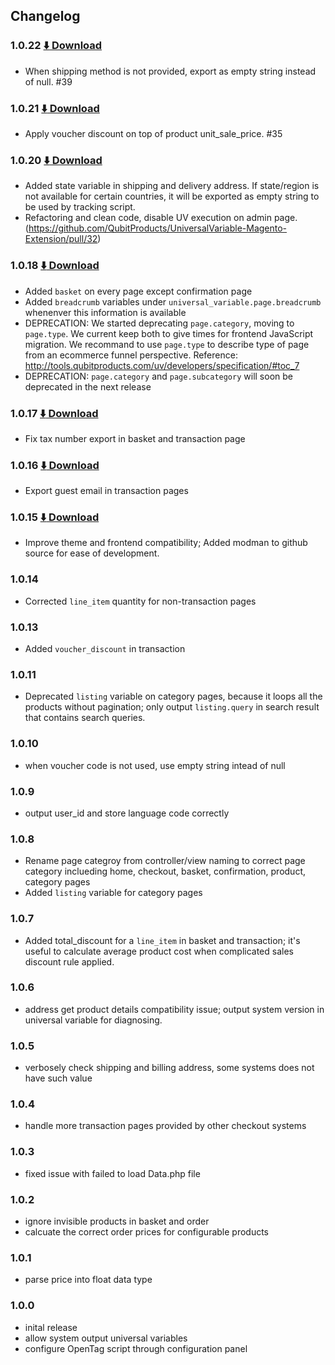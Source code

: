 ## Changelog

### 1.0.22 [:arrow_down: Download](https://github.com/QubitProducts/UniversalVariable-Magento-Extension/archive/1.0.22.zip)
* When shipping method is not provided, export as empty string instead of null. #39

### 1.0.21 [:arrow_down: Download](https://github.com/QubitProducts/UniversalVariable-Magento-Extension/archive/1.0.21.zip)
* Apply voucher discount on top of product unit_sale_price. #35


### 1.0.20 [:arrow_down: Download](https://github.com/QubitProducts/UniversalVariable-Magento-Extension/archive/1.0.20.zip)
* Added state variable in shipping and delivery address. If state/region is not available for certain countries, it will be exported as empty string to be used by tracking script.
* Refactoring and clean code, disable UV execution on admin page. (https://github.com/QubitProducts/UniversalVariable-Magento-Extension/pull/32)

### 1.0.18 [:arrow_down: Download](https://github.com/QubitProducts/UniversalVariable-Magento-Extension/archive/1.0.18.zip)
* Added `basket` on every page except confirmation page
* Added `breadcrumb` variables under `universal_variable.page.breadcrumb` whenenver this information is available
* DEPRECATION: We started deprecating `page.category`, moving to `page.type`. We current keep both to give times for frontend JavaScript migration. We recommand to use `page.type` to describe type of page from an ecommerce funnel perspective. Reference: http://tools.qubitproducts.com/uv/developers/specification/#toc_7
* DEPRECATION: `page.category` and `page.subcategory` will soon be deprecated in the next release

### 1.0.17 [:arrow_down: Download](https://github.com/QubitProducts/UniversalVariable-Magento-Extension/archive/1.0.17.zip)
* Fix tax number export in basket and transaction page 

### 1.0.16  [:arrow_down: Download](https://github.com/QubitProducts/UniversalVariable-Magento-Extension/archive/1.0.16.zip)
* Export guest email in transaction pages

### 1.0.15  [:arrow_down: Download](https://github.com/QubitProducts/UniversalVariable-Magento-Extension/archive/1.0.15.zip)
* Improve theme and frontend compatibility; Added modman to github source for ease of development.

### 1.0.14
* Corrected `line_item` quantity for non-transaction pages

### 1.0.13
* Added `voucher_discount` in transaction

### 1.0.11
* Deprecated `listing` variable on category pages, because it loops all the products without pagination; only output `listing.query` in search result that contains search queries.

### 1.0.10
* when voucher code is not used, use empty string intead of null

### 1.0.9
* output user_id and store language code correctly

### 1.0.8
* Rename page categroy from controller/view naming to correct page category inclueding home, checkout, basket, confirmation, product, category pages
* Added `listing` variable for category pages 

### 1.0.7
* Added total_discount for a `line_item` in basket and transaction; it's useful to calculate average product cost when complicated sales discount rule applied.

### 1.0.6
* address get product details compatibility issue; output system version in universal variable for diagnosing. 

### 1.0.5
* verbosely check shipping and billing address, some systems does not have such value 

### 1.0.4
* handle more transaction pages provided by other checkout systems

### 1.0.3
* fixed issue with failed to load Data.php file

### 1.0.2
* ignore invisible products in basket and order
* calcuate the correct order prices for configurable products

### 1.0.1
* parse price into float data type

### 1.0.0
* inital release
* allow system output universal variables
* configure OpenTag script through configuration panel
